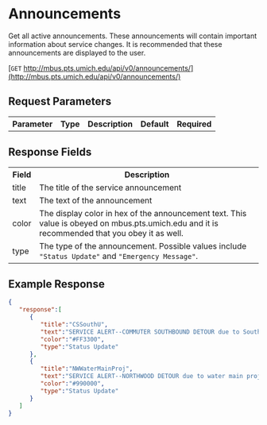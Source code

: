# Announcements

Get all active announcements. These announcements will contain important information about service changes. It is recommended that these announcements are displayed to the user.

[`GET` http://mbus.pts.umich.edu/api/v0/announcements/](http://mbus.pts.umich.edu/api/v0/announcements/)

## Request Parameters

<table>
<th>Parameter</th>
<th>Type</th>
<th>Description</th>
<th>Default</th>
<th>Required</th>
</table>

## Response Fields

<table>
<th>Field</th>
<th>Description</th>
<tr>
<td>title</td>
<td>The title of the service announcement</td>
</tr>
<tr>
<td>text</td>
<td>The text of the announcement</td>
</tr>
<tr>
<td>color</td>
<td>The display color in hex of the announcement text. This value is obeyed on mbus.pts.umich.edu and it is recommended that you obey it as well.</td>
</tr>
<tr>
<td>type</td>
<td>The type of the announcement. Possible values include <code>"Status Update"</code> and <code>"Emergency Message"</code>.</td>
</tr>
</table>


## Example Response

```json
{
   "response":[
      {
         "title":"CSSouthU",
         "text":"SERVICE ALERT--COMMUTER SOUTHBOUND DETOUR due to South University Ave. reconstruction. NO SERVICE TO: Art Museum stop.  TEMPORARY STOP: Located near Hutchins Hall on north side of Monroe St., east of State St.  EFFECTIVE UNTIL: 23-Aug-13. ",
         "color":"#FF3300",
         "type":"Status Update"
      },
      {
         "title":"NWWaterMainProj",
         "text":"SERVICE ALERT--NORTHWOOD DETOUR due to water main project. NO SERVICE TO: Cram Circle* or Bishop St.** stops.  SUBSTITUTE and TEMPORARY STOP: Located near Cram Circle on Hubbard St.* and near Bishop St. on Beal Ave**.  EFFECTIVE UNTIL: 20-Aug-13.",
         "color":"#990000",
         "type":"Status Update"
      }
   ]
}
```
